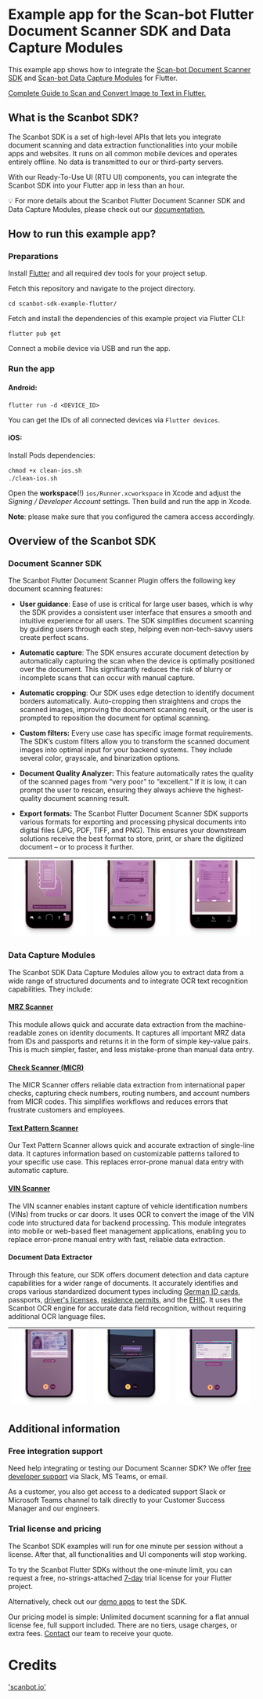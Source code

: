 # Example app for the Scan-bot Flutter Document Scanner SDK and Data Capture Modules

This example app shows how to integrate the [Scan-bot Document Scanner SDK](https://scanbot.io/document-scanner-sdk/?utm_source=github.com&utm_medium=referral&utm_campaign=dev_sites) and [Scan-bot Data Capture Modules](https://scanbot.io/data-capture-software/?utm_source=github.com&utm_medium=referral&utm_campaign=dev_sites) for Flutter.

[Complete Guide to Scan and Convert Image to Text in Flutter.](https://www.sevensquaretech.com/scan-image-to-text-flutter-step-by-step-github-code/)

## What is the Scanbot SDK?

The Scanbot SDK is a set of high-level APIs that lets you integrate document scanning and data extraction functionalities into your mobile apps and websites. It runs on all common mobile devices and operates entirely offline. No data is transmitted to our or third-party servers.

With our Ready-To-Use UI (RTU UI) components, you can integrate the Scanbot SDK into your Flutter app in less than an hour.

💡 For more details about the Scanbot Flutter Document Scanner SDK and Data Capture Modules, please check out our [documentation.](https://docs.scanbot.io/document-scanner-sdk/flutter/introduction/?utm_source=github.com&utm_medium=referral&utm_campaign=dev_sites)

## How to run this example app?

### Preparations

Install [Flutter](https://flutter.dev/) and all required dev tools for your project setup.

Fetch this repository and navigate to the project directory.

```
cd scanbot-sdk-example-flutter/
```

Fetch and install the dependencies of this example project via Flutter CLI:

```
flutter pub get
```

Connect a mobile device via USB and run the app.

### Run the app

#### Android:

```
flutter run -d <DEVICE_ID>
```

You can get the IDs of all connected devices via `Flutter devices`.

#### iOS:

Install Pods dependencies:

```
chmod +x clean-ios.sh
./clean-ios.sh
```

Open the **workspace**(!) `ios/Runner.xcworkspace` in Xcode and adjust the _Signing / Developer Account_ settings. Then build and run the app in Xcode.

**Note**: please make sure that you configured the camera access accordingly.

## Overview of the Scanbot SDK

### Document Scanner SDK

The Scanbot Flutter Document Scanner Plugin offers the following key document scanning features:

- **User guidance**: Ease of use is critical for large user bases, which is why the SDK provides a consistent user interface that ensures a smooth and intuitive experience for all users. The SDK simplifies document scanning by guiding users through each step, helping even non-tech-savvy users create perfect scans.

- **Automatic capture**: The SDK ensures accurate document detection by automatically capturing the scan when the device is optimally positioned over the document. This significantly reduces the risk of blurry or incomplete scans that can occur with manual capture.

- **Automatic cropping**: Our SDK uses edge detection to identify document borders automatically. Auto-cropping then straightens and crops the scanned images, improving the document scanning result, or the user is prompted to reposition the document for optimal scanning.

- **Custom filters:** Every use case has specific image format requirements. The SDK’s custom filters allow you to transform the scanned document images into optimal input for your backend systems. They include several color, grayscale, and binarization options.

- **Document Quality Analyzer:** This feature automatically rates the quality of the scanned pages from “very poor” to “excellent.” If it is low, it can prompt the user to rescan, ensuring they always achieve the highest-quality document scanning result.

- **Export formats:** The Scanbot Flutter Document Scanner SDK supports various formats for exporting and processing physical documents into digital files (JPG, PDF, TIFF, and PNG). This ensures your downstream solutions receive the best format to store, print, or share the digitized document – or to process it further.

| ![User guidance](./1.png) | ![Automatic capture](./2.png) | ![Automatic cropping](./3.png) |
| :------------------------ | :---------------------------- | :----------------------------- |

### Data Capture Modules

The Scanbot SDK Data Capture Modules allow you to extract data from a wide range of structured documents and to integrate OCR text recognition capabilities. They include:

#### [MRZ Scanner](https://scanbot.io/data-capture-software/mrz-scanner/?utm_source=github.com&utm_medium=referral&utm_campaign=dev_sites)

This module allows quick and accurate data extraction from the machine-readable zones on identity documents. It captures all important MRZ data from IDs and passports and returns it in the form of simple key-value pairs. This is much simpler, faster, and less mistake-prone than manual data entry.

#### [Check Scanner (MICR)](https://scanbot.io/data-capture-software/check-scanner/?utm_source=github.com&utm_medium=referral&utm_campaign=dev_sites)

The MICR Scanner offers reliable data extraction from international paper checks, capturing check numbers, routing numbers, and account numbers from MICR codes. This simplifies workflows and reduces errors that frustrate customers and employees.

#### [Text Pattern Scanner](https://scanbot.io/data-capture-software/data-scanner/?utm_source=github.com&utm_medium=referral&utm_campaign=dev_sites)

Our Text Pattern Scanner allows quick and accurate extraction of single-line data. It captures information based on customizable patterns tailored to your specific use case. This replaces error-prone manual data entry with automatic capture.

#### [VIN Scanner](https://scanbot.io/data-capture-software/vin-scanner/?utm_source=github.com&utm_medium=referral&utm_campaign=dev_sites)

The VIN scanner enables instant capture of vehicle identification numbers (VINs) from trucks or car doors. It uses OCR to convert the image of the VIN code into structured data for backend processing. This module integrates into mobile or web-based fleet management applications, enabling you to replace error-prone manual entry with fast, reliable data extraction.

#### Document Data Extractor

Through this feature, our SDK offers document detection and data capture capabilities for a wider range of documents. It accurately identifies and crops various standardized document types including [German ID cards](https://scanbot.io/data-capture-software/id-scanner/?utm_source=github.com&utm_medium=referral&utm_campaign=dev_sites), passports, [driver's licenses](https://scanbot.io/data-capture-software/german-drivers-license-scanner/?utm_source=github.com&utm_medium=referral&utm_campaign=dev_sites), [residence permits](https://scanbot.io/data-capture-software/residence-permit-scanner/?utm_source=github.com&utm_medium=referral&utm_campaign=dev_sites), and the [EHIC](https://scanbot.io/data-capture-software/ehic-scanner/?utm_source=github.com&utm_medium=referral&utm_campaign=dev_sites). It uses the Scanbot OCR engine for accurate data field recognition, without requiring additional OCR language files.

| ![MRZ Scanner](./4.png) | ![VIN Scanner](./5.png) | ![Check Scanner](./6.png) |
| :---------------------- | :---------------------- | :------------------------ |

## Additional information

### Free integration support

Need help integrating or testing our Document Scanner SDK? We offer [free developer support](https://docs.scanbot.io/support/?utm_source=github.com&utm_medium=referral&utm_campaign=dev_sites) via Slack, MS Teams, or email.

As a customer, you also get access to a dedicated support Slack or Microsoft Teams channel to talk directly to your Customer Success Manager and our engineers.

### Trial license and pricing

The Scanbot SDK examples will run for one minute per session without a license. After that, all functionalities and UI components will stop working.

To try the Scanbot Flutter SDKs without the one-minute limit, you can request a free, no-strings-attached [7-day](https://scanbot.io/trial/?utm_source=github.com&utm_medium=referral&utm_campaign=dev_sites) trial license for your Flutter project.

Alternatively, check out our [demo apps](https://scanbot.io/demo-apps/?utm_source=github.com&utm_medium=referral&utm_campaign=dev_sites) to test the SDK.

Our pricing model is simple: Unlimited document scanning for a flat annual license fee, full support included. There are no tiers, usage charges, or extra fees. [Contact](https://scanbot.io/contact-sales/?utm_source=github.com&utm_medium=referral&utm_campaign=dev_sites) our team to receive your quote.

# Credits

['scanbot.io'](https://scanbot.io)
